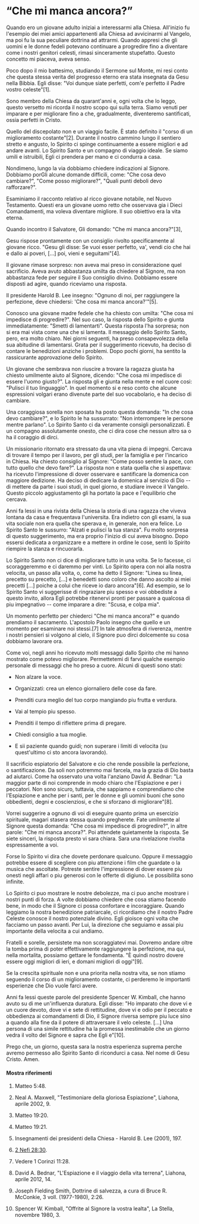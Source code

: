# “Che mi manca ancora?”

Quando ero un giovane adulto iniziai a interessarmi alla Chiesa. All'inizio fu
l'esempio dei miei amici appartenenti alla Chiesa ad avvicinarmi al Vangelo,
ma poi fu la sua peculiare dottrina ad attrarmi. Quando appresi che gli uomini
e le donne fedeli potevano continuare a progredire fino a diventare come i
nostri genitori celesti, rimasi sinceramente stupefatto. Questo concetto mi
piaceva, aveva senso.

Poco dopo il mio battesimo, studiando il Sermone sul Monte, mi resi conto che
questa stessa verita del progresso eterno era stata insegnata da Gesu nella
Bibbia. Egli disse: "Voi dunque siate perfetti, com'e perfetto il Padre vostro
celeste"[1].

Sono membro della Chiesa da quarant'anni e, ogni volta che lo leggo, questo
versetto mi ricorda il nostro scopo qui sulla terra. Siamo venuti per imparare
e per migliorare fino a che, gradualmente, diventeremo santificati, ossia
perfetti in Cristo.

Quello del discepolato non e un viaggio facile. È stato definito il "corso di
un miglioramento costante"[2]. Durante il nostro cammino lungo il sentiero
stretto e angusto, lo Spirito ci spinge continuamente a essere migliori e ad
andare avanti. Lo Spirito Santo e un compagno di viaggio ideale. Se siamo
umili e istruibili, Egli ci prendera per mano e ci condurra a casa.

Nondimeno, lungo la via dobbiamo chiedere indicazioni al Signore. Dobbiamo
porGli alcune domande difficili, come: "Che cosa devo cambiare?", "Come posso
migliorare?", "Quali punti deboli devo rafforzare?".

Esaminiamo il racconto relativo al ricco giovane notabile, nel Nuovo
Testamento. Questi era un giovane uomo retto che osservava gia i Dieci
Comandamenti, ma voleva diventare migliore. Il suo obiettivo era la vita
eterna.

Quando incontro il Salvatore, Gli domando: "Che mi manca ancora?"[3],

Gesu rispose prontamente con un consiglio rivolto specificamente al giovane
ricco. "Gesu gli disse: Se vuoi esser perfetto, va', vendi cio che hai e dallo
ai poveri, [...] poi, vieni e seguitami"[4].

Il giovane rimase sorpreso: non aveva mai preso in considerazione quel
sacrificio. Aveva avuto abbastanza umilta da chiedere al Signore, ma non
abbastanza fede per seguire il Suo consiglio divino. Dobbiamo essere disposti
ad agire, quando riceviamo una risposta.

Il presidente Harold B. Lee insegno: "Ognuno di noi, per raggiungere la
perfezione, deve chiedersi: 'Che cosa mi manca ancora?'"[5].

Conosco una giovane madre fedele che ha chiesto con umilta: "Che cosa mi
impedisce di progredire?". Nel suo caso, la risposta dello Spirito e giunta
immediatamente: "Smetti di lamentarti". Questa risposta l'ha sorpresa; non si
era mai vista come una che si lamenta. Il messaggio dello Spirito Santo, pero,
era molto chiaro. Nei giorni seguenti, ha preso consapevolezza della sua
abitudine di lamentarsi. Grata per il suggerimento ricevuto, ha deciso di
contare le benedizioni anziche i problemi. Dopo pochi giorni, ha sentito la
rassicurante approvazione dello Spirito.

Un giovane che sembrava non riuscire a trovare la ragazza giusta ha chiesto
umilmente aiuto al Signore, dicendo: "Che cosa mi impedisce di essere l'uomo
giusto?". La risposta gli e giunta nella mente e nel cuore cosi: "Pulisci il
tuo linguaggio". In quel momento si e reso conto che alcune espressioni
volgari erano divenute parte del suo vocabolario, e ha deciso di cambiare.

Una coraggiosa sorella non sposata ha posto questa domanda: "In che cosa devo
cambiare?", e lo Spirito le ha sussurrato: "Non interrompere le persone mentre
parlano". Lo Spirito Santo ci da veramente consigli personalizzati. È un
compagno assolutamente onesto, che ci dira cose che nessun altro sa o ha il
coraggio di dirci.

Un missionario ritornato era stressato da una vita piena di impegni. Cercava
di trovare il tempo per il lavoro, per gli studi, per la famiglia e per
l'incarico in Chiesa. Ha chiesto consiglio al Signore: "Come posso sentire la
pace, con tutto quello che devo fare?". La risposta non e stata quella che si
aspettava: ha ricevuto l'impressione di dover osservare e santificare la
domenica con maggiore dedizione. Ha deciso di dedicare la domenica al servizio
di Dio -- di mettere da parte i suoi studi, in quel giorno, e studiare invece
il Vangelo. Questo piccolo aggiustamento gli ha portato la pace e l'equilibrio
che cercava.

Anni fa lessi in una rivista della Chiesa la storia di una ragazza che viveva
lontana da casa e frequentava l'universita. Era indietro con gli esami, la sua
vita sociale non era quella che sperava e, in generale, non era felice. Lo
Spirito Santo le sussurro: "Alzati e pulisci la tua stanza". Fu molto sorpresa
di questo suggerimento, ma era proprio l'inizio di cui aveva bisogno. Dopo
essersi dedicata a organizzare e a mettere in ordine le cose, senti lo Spirito
riempire la stanza e rincuorarla.

Lo Spirito Santo non ci dice di migliorare tutto in una volta. Se lo facesse,
ci scoraggeremmo e ci daremmo per vinti. Lo Spirito opera con noi alla nostra
velocita, un passo alla volta, o, come ha detto il Signore: "Linea su linea,
precetto su precetto, [...] e benedetti sono coloro che danno ascolto ai miei
precetti [...] poiche a colui che riceve io daro ancora"[6]. Ad esempio, se lo
Spirito Santo vi suggerisse di ringraziare piu spesso e voi obbediste a questo
invito, allora Egli potrebbe ritenervi pronti per passare a qualcosa di piu
impegnativo -- come imparare a dire: "Scusa, e colpa mia".

Un momento perfetto per chiederci "Che mi manca ancora?" e quando prendiamo il
sacramento. L'apostolo Paolo insegno che quello e un momento per esaminare noi
stessi.[7] In tale atmosfera di riverenza, mentre i nostri pensieri si volgono
al cielo, il Signore puo dirci dolcemente su cosa dobbiamo lavorare ora.

Come voi, negli anni ho ricevuto molti messaggi dallo Spirito che mi hanno
mostrato come potevo migliorare. Permettetemi di farvi qualche esempio
personale di messaggi che ho preso a cuore. Alcuni di questi sono stati:

  * Non alzare la voce.

  * Organizzati: crea un elenco giornaliero delle cose da fare.

  * Prenditi cura meglio del tuo corpo mangiando piu frutta e verdura.

  * Vai al tempio piu spesso.

  * Prenditi il tempo di riflettere prima di pregare.

  * Chiedi consiglio a tua moglie.

  * E sii paziente quando guidi; non superare i limiti di velocita (su quest'ultimo ci sto ancora lavorando).

Il sacrificio espiatorio del Salvatore e cio che rende possibile la
perfezione, o santificazione. Da soli non potremmo mai farcela, ma la grazia
di Dio basta ad aiutarci. Come ha osservato una volta l'anziano David A.
Bednar: "La maggior parte di noi comprende in modo chiaro che l'Espiazione e
per i peccatori. Non sono sicuro, tuttavia, che sappiamo e comprendiamo che
l'Espiazione e anche per i santi, per le donne e gli uomini buoni che sono
obbedienti, degni e coscienziosi, e che si sforzano di migliorare"[8].

Vorrei suggerire a ognuno di voi di eseguire quanto prima un esercizio
spirituale, magari stasera stessa quando pregherete. Fate umilmente al Signore
questa domanda: "Che cosa mi impedisce di progredire?", in altre parole: "Che
mi manca ancora?". Poi attendete quietamente la risposta. Se siete sinceri, la
risposta presto vi sara chiara. Sara una rivelazione rivolta espressamente a
voi.

Forse lo Spirito vi dira che dovete perdonare qualcuno. Oppure il messaggio
potrebbe essere di scegliere con piu attenzione i film che guardate o la
musica che ascoltate. Potreste sentire l'impressione di dover essere piu
onesti negli affari o piu generosi con le offerte di digiuno. Le possibilita
sono infinite.

Lo Spirito ci puo mostrare le nostre debolezze, ma ci puo anche mostrare i
nostri punti di forza. A volte dobbiamo chiedere che cosa stiamo facendo bene,
in modo che il Signore ci possa confortare e incoraggiare. Quando leggiamo la
nostra benedizione patriarcale, ci ricordiamo che il nostro Padre Celeste
conosce il nostro potenziale divino. Egli gioisce ogni volta che facciamo un
passo avanti. Per Lui, la direzione che seguiamo e assai piu importante della
velocita a cui andiamo.

Fratelli e sorelle, persistete ma non scoraggiatevi mai. Dovremo andare oltre
la tomba prima di poter effettivamente raggiungere la perfezione, ma qui,
nella mortalita, possiamo gettare le fondamenta. "È quindi nostro dovere
essere oggi migliori di ieri, e domani migliori di oggi"[9].

Se la crescita spirituale non e una priorita nella nostra vita, se non stiamo
seguendo il corso di un miglioramento costante, ci perderemo le importanti
esperienze che Dio vuole farci avere.

Anni fa lessi queste parole del presidente Spencer W. Kimball, che hanno avuto
su di me un'influenza duratura. Egli disse: "Ho imparato che dove vi e un
cuore devoto, dove vi e sete di rettitudine, dove vi e odio per il peccato e
obbedienza ai comandamenti di Dio, il Signore riversa sempre piu luce sino a
quando alla fine da il potere di attraversare il velo celeste. [...] Una persona
di una simile rettitudine ha la promessa inestimabile che un giorno vedra il
volto del Signore e sapra che Egli e"[10].

Prego che, un giorno, questa sara la nostra esperienza suprema perche avremo
permesso allo Spirito Santo di ricondurci a casa. Nel nome di Gesu Cristo.
Amen.

#### Mostra riferimenti

  1.  Matteo 5:48.

  2.  Neal A. Maxwell, "Testimoniare della gloriosa Espiazione", Liahona, aprile 2002, 9.

  3.  Matteo 19:20.

  4.  Matteo 19:21.

  5.  Insegnamenti dei presidenti della Chiesa - Harold B. Lee (2001), 197.

  6.  [2 Nefi 28:30](https://www.lds.org/scriptures/bofm/2-ne/28.30?lang=ita#29).

  7.  Vedere 1 Corinzi 11:28.

  8.  David A. Bednar, "L'Espiazione e il viaggio della vita terrena", Liahona, aprile 2012, 14.

  9.  Joseph Fielding Smith,  Dottrine di salvezza, a cura di Bruce R. McConkie, 3 voll. (1977-1980), 2:26.

  10.  Spencer W. Kimball, "Offrite al Signore la vostra lealta", La Stella, novembre 1980, 3.

